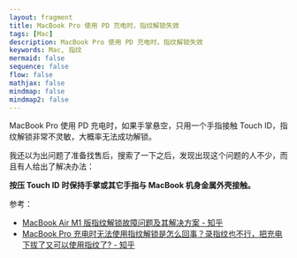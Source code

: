 ```yaml
---
layout: fragment
title: MacBook Pro 使用 PD 充电时，指纹解锁失效
tags: [Mac]
description: MacBook Pro 使用 PD 充电时，指纹解锁失效
keywords: Mac, 指纹
mermaid: false
sequence: false
flow: false
mathjax: false
mindmap: false
mindmap2: false
---
```


MacBook Pro 使用 PD 充电时，如果手掌悬空，只用一个手指接触 Touch ID，指纹解锁非常不灵敏，大概率无法成功解锁。

我还以为出问题了准备找售后，搜索了一下之后，发现出现这个问题的人不少，而且有人给出了解决办法：

**按压 Touch ID 时保持手掌或其它手指与 MacBook 机身金属外壳接触。**

参考：

- [MacBook Air M1 版指纹解锁故障问题及其解决方案 - 知乎](https://zhuanlan.zhihu.com/p/358895775)
- [MacBook Pro 充电时无法使用指纹解锁是怎么回事？录指纹也不行，把充电下拔了又可以使用指纹了? - 知乎](https://www.zhihu.com/question/421937706)
